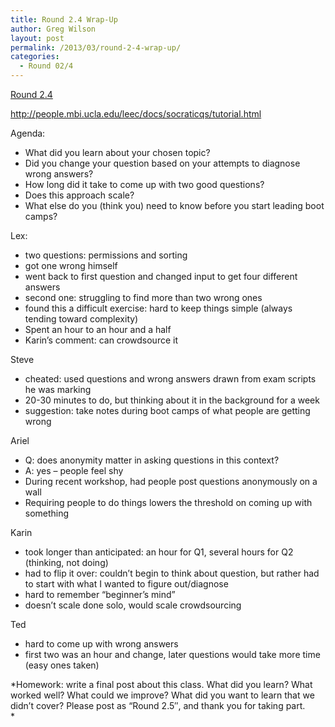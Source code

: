 ```yaml
---
title: Round 2.4 Wrap-Up
author: Greg Wilson
layout: post
permalink: /2013/03/round-2-4-wrap-up/
categories:
  - Round 02/4
---
```

[Round 2.4][1]

<http://people.mbi.ucla.edu/leec/docs/socraticqs/tutorial.html>

Agenda:

*   What did you learn about your chosen topic?
*   Did you change your question based on your attempts to diagnose wrong answers?
*   How long did it take to come up with two good questions?
*   Does this approach scale?
*   What else do you (think you) need to know before you start leading boot camps?

Lex:

*   two questions: permissions and sorting
*   got one wrong himself
*   went back to first question and changed input to get four different answers
*   second one: struggling to find more than two wrong ones
*   found this a difficult exercise: hard to keep things simple (always tending toward complexity)
*   Spent an hour to an hour and a half
*   Karin&#8217;s comment: can crowdsource it

Steve

*   cheated: used questions and wrong answers drawn from exam scripts he was marking
*   20-30 minutes to do, but thinking about it in the background for a week
*   suggestion: take notes during boot camps of what people are getting wrong

Ariel

*   Q: does anonymity matter in asking questions in this context?
*   A: yes &#8211; people feel shy
*   During recent workshop, had people post questions anonymously on a wall
*   Requiring people to do things lowers the threshold on coming up with something

Karin

*   took longer than anticipated: an hour for Q1, several hours for Q2 (thinking, not doing)
*   had to flip it over: couldn&#8217;t begin to think about question, but rather had to start with what I wanted to figure out/diagnose
*   hard to remember &#8220;beginner&#8217;s mind&#8221;
*   doesn&#8217;t scale done solo, would scale crowdsourcing

Ted

*   hard to come up with wrong answers
*   first two was an hour and change, later questions would take more time (easy ones taken)

*Homework: write a final post about this class. What did you learn? What worked well? What could we improve? What did you want to learn that we didn&#8217;t cover? Please post as &#8220;Round 2.5&#8243;, and thank you for taking part.  
*

&nbsp;

 [1]: http://teaching.software-carpentry.org/category/round-2-4/